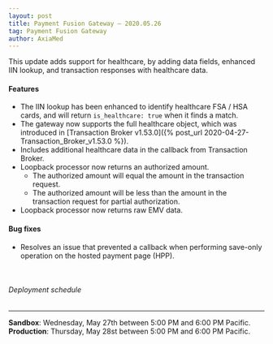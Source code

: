 ```yaml
---
layout: post
title: Payment Fusion Gateway — 2020.05.26
tag: Payment Fusion Gateway
author: AxiaMed
---
```


This update adds support for healthcare, by adding data fields, enhanced IIN lookup, and transaction responses with healthcare data. 

#### Features
* The IIN lookup has been enhanced to identify healthcare FSA / HSA cards, and will return `is_healthcare: true` when it finds a match.
* The gateway now supports the full healthcare object, which was introduced in [Transaction Broker v1.53.0]({% post_url 2020-04-27-Transaction_Broker_v1.53.0 %}).
* Includes additional healthcare data in the callback from Transaction Broker.
* Loopback processor now returns an authorized amount.
    * The authorized amount will equal the amount in the transaction request.
    * The authorized amount will be less than the amount in the transaction request for partial authorization.
* Loopback processor now returns raw EMV data.

#### Bug fixes
* Resolves an issue that prevented a callback when performing save-only operation on the hosted payment page (HPP). 

&nbsp;  
###### Deployment schedule
* * *
**Sandbox**: Wednesday, May 27th between 5:00 PM and 6:00 PM Pacific.
<br>
**Production**: Thursday, May 28st between 5:00 PM and 6:00 PM Pacific.
